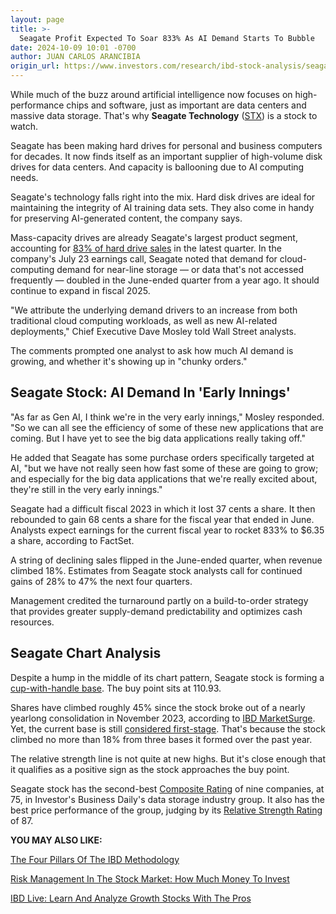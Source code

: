 ```yaml
---
layout: page
title: >-
  Seagate Profit Expected To Soar 833% As AI Demand Starts To Bubble
date: 2024-10-09 10:01 -0700
author: JUAN CARLOS ARANCIBIA
origin_url: https://www.investors.com/research/ibd-stock-analysis/seagate-stock-ai-data-centers/
---
```





While much of the buzz around artificial intelligence now focuses on high-performance chips and software, just as important are data centers and massive data storage. That's why **Seagate Technology** ([STX](https://research.investors.com/quote.aspx?symbol=STX)) is a stock to watch.


Seagate has been making hard drives for personal and business computers for decades. It now finds itself as an important supplier of high-volume disk drives for data centers. And capacity is ballooning due to AI computing needs.




Seagate's technology falls right into the mix. Hard disk drives are ideal for maintaining the integrity of AI training data sets. They also come in handy for preserving AI-generated content, the company says.


Mass-capacity drives are already Seagate's largest product segment, accounting for [83% of hard drive sales](https://s24.q4cdn.com/101481333/files/doc_financials/2024/q4/v2/STX-FQ4-24-Supplemental.pdf) in the latest quarter. In the company's July 23 earnings call, Seagate noted that demand for cloud-computing demand for near-line storage — or data that's not accessed frequently — doubled in the June-ended quarter from a year ago. It should continue to expand in fiscal 2025.


"We attribute the underlying demand drivers to an increase from both traditional cloud computing workloads, as well as new AI-related deployments," Chief Executive Dave Mosley told Wall Street analysts.


The comments prompted one analyst to ask how much AI demand is growing, and whether it's showing up in "chunky orders."


Seagate Stock: AI Demand In 'Early Innings'
-------------------------------------------


"As far as Gen AI, I think we're in the very early innings," Mosley responded. "So we can all see the efficiency of some of these new applications that are coming. But I have yet to see the big data applications really taking off."


He added that Seagate has some purchase orders specifically targeted at AI, "but we have not really seen how fast some of these are going to grow; and especially for the big data applications that we're really excited about, they're still in the very early innings."


Seagate had a difficult fiscal 2023 in which it lost 37 cents a share. It then rebounded to gain 68 cents a share for the fiscal year that ended in June. Analysts expect earnings for the current fiscal year to rocket 833% to $6.35 a share, according to FactSet.


A string of declining sales flipped in the June-ended quarter, when revenue climbed 18%. Estimates from Seagate stock analysts call for continued gains of 28% to 47% the next four quarters.


Management credited the turnaround partly on a build-to-order strategy that provides greater supply-demand predictability and optimizes cash resources.


Seagate Chart Analysis
----------------------



Despite a hump in the middle of its chart pattern, Seagate stock is forming a [cup-with-handle base](https://www.investors.com/how-to-invest/investors-corner/the-basics-how-to-analyze-a-stocks-cup-with-handle/). The buy point sits at 110.93.


Shares have climbed roughly 45% since the stock broke out of a nearly yearlong consolidation in November 2023, according to [IBD MarketSurge](https://get.investors.com/marketsurge/?artProdLink=MarketSurge). Yet, the current base is still [considered first-stage](https://www.investors.com/how-to-invest/investors-corner/how-to-tell-if-a-growth-stocks-run-is-getting-too-old/). That's because the stock climbed no more than 18% from three bases it formed over the past year.


The relative strength line is not quite at new highs. But it's close enough that it qualifies as a positive sign as the stock approaches the buy point.


Seagate stock has the second-best [Composite Rating](https://www.investors.com/how-to-invest/investors-corner/how-to-research-growth-stocks/) of nine companies, at 75, in Investor's Business Daily's data storage industry group. It also has the best price performance of the group, judging by its [Relative Strength Rating](https://www.investors.com/how-to-invest/investors-corner/relative-strength-rating-stock-chart-analysis-helps-pick-outstanding-growth-stocks/) of 87.


**YOU MAY ALSO LIKE:**


[The Four Pillars Of The IBD Methodology](https://www.investors.com/how-to-invest/investors-corner/stock-market-investing-ibd-methodology/)


[Risk Management In The Stock Market: How Much Money To Invest](https://www.investors.com/how-to-invest/investors-corner/risk-management-in-the-stock-market-how-much-money-to-invest-now/)


[IBD Live: Learn And Analyze Growth Stocks With The Pros](https://shop.investors.com/offer/splashresponsive.aspx?id=IBD-Live&intcode=icmhpbrdcstmsg|cms|ibdlive|2019|11|ibdlive|na|707596&src=A00387A)




